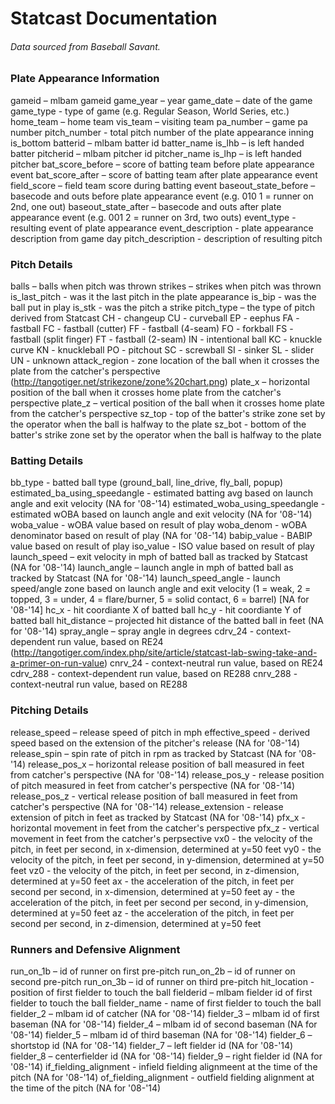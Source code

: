 # Statcast Documentation
###### Data sourced from Baseball Savant.
### Plate Appearance Information
gameid – mlbam gameid
game_year – year
game_date – date of the game
game_type - type of game (e.g. Regular Season, World Series, etc.)
home_team – home team
vis_team – visiting team
pa_number – game pa number
pitch_number - total pitch number of the plate appearance
inning
is_bottom
batterid – mlbam batter id
batter_name
is_lhb – is left handed batter
pitcherid – mlbam pitcher id
pitcher_name
is_lhp – is left handed pitcher
bat_score_before – score of batting team before plate appearance event
bat_score_after – score of batting team after plate appearance event
field_score – field team score during batting event
baseout_state_before – basecode and outs before plate appearance event (e.g. 010 1 = runner on 2nd, one out)
baseout_state_after – basecode and outs after plate appearance event (e.g. 001 2 = runner on 3rd, two outs)
event_type - resulting event of plate appearance
event_description - plate appearance description from game day
pitch_description - description of resulting pitch
### Pitch Details
balls – balls when pitch was thrown
strikes – strikes when pitch was thrown
is_last_pitch - was it the last pitch in the plate appearance
is_bip - was the ball put in play
is_stk - was the pitch a strike
pitch_type – the type of pitch derived from Statcast
CH - changeup
CU - curveball
EP - eephus
FA - fastball
FC - fastball (cutter)
FF - fastball (4-seam)
FO - forkball
FS - fastball (split finger)
FT - fastball (2-seam)
IN - intentional ball
KC - knuckle curve
KN - knuckleball
PO - pitchout
SC - screwball
SI - sinker
SL - slider
UN - unknown
attack_region - zone location of the ball when it crosses the plate from the catcher's perspective (http://tangotiger.net/strikezone/zone%20chart.png)
plate_x – horizontal position of the ball when it crosses home plate from the catcher's perspective
plate_z – vertical position of the ball when it crosses home plate from the catcher's perspective
sz_top - top of the batter's strike zone set by the operator when the ball is halfway to the plate
sz_bot - bottom of the batter's strike zone set by the operator when the ball is halfway to the plate
### Batting Details
bb_type - batted ball type (ground_ball, line_drive, fly_ball, popup)
estimated_ba_using_speedangle - estimated batting avg based on launch angle and exit velocity (NA for '08-'14)
estimated_woba_using_speedangle - estimated wOBA based on launch angle and exit velocity (NA for '08-'14)
woba_value - wOBA value based on result of play
woba_denom - wOBA denominator based on result of play (NA for '08-'14)
babip_value - BABIP value based on result of play
iso_value - ISO value based on result of play
launch_speed – exit velocity in mph of batted ball as tracked by Statcast (NA for '08-'14)
launch_angle – launch angle in mph of batted ball as tracked by Statcast (NA for '08-'14)
launch_speed_angle - launch speed/angle zone based on launch angle and exit velocity (1 = weak, 2 = topped, 3 = under, 4 = flare/burner, 5 = solid contact, 6 = barrel) [NA for '08-'14]
hc_x - hit coordiante X of batted ball
hc_y - hit coordiante Y of batted ball
hit_distance – projected hit distance of the batted ball in feet (NA for '08-'14)
spray_angle – spray angle in degrees
cdrv_24 - context-dependent run value, based on RE24 (http://tangotiger.com/index.php/site/article/statcast-lab-swing-take-and-a-primer-on-run-value)
cnrv_24 - context-neutral run value, based on RE24
cdrv_288 - context-dependent run value, based on RE288
cnrv_288 - context-neutral run value, based on RE288
### Pitching Details
release_speed – release speed of pitch in mph
effective_speed - derived speed based on the extension of the pitcher's release (NA for '08-'14)
release_spin – spin rate of pitch in rpm as tracked by Statcast (NA for '08-'14)
release_pos_x – horizontal release position of ball measured in feet from catcher's perspective (NA for '08-'14)
release_pos_y - release position of pitch measured in feet from catcher's perspective (NA for '08-'14)
release_pos_z - vertical release position of ball measured in feet from catcher's perspective (NA for '08-'14)
release_extension - release extension of pitch in feet as tracked by Statcast (NA for '08-'14)
pfx_x - horizontal movement in feet from the catcher's perspective
pfx_z - vertical movement in feet from the catcher's perpsective
vx0 - the velocity of the pitch, in feet per second, in x-dimension, determined at y=50 feet
vy0 - the velocity of the pitch, in feet per second, in y-dimension, determined at y=50 feet
vz0 - the velocity of the pitch, in feet per second, in z-dimension, determined at y=50 feet
ax - the acceleration of the pitch, in feet per second per second, in x-dimension, determined at y=50 feet
ay - the acceleration of the pitch, in feet per second per second, in y-dimension, determined at y=50 feet
az - the acceleration of the pitch, in feet per second per second, in z-dimension, determined at y=50 feet
### Runners and Defensive Alignment
run_on_1b – id of runner on first pre-pitch
run_on_2b – id of runner on second pre-pitch
run_on_3b – id of runner on third pre-pitch
hit_location - position of first fielder to touch the ball
fielderid – mlbam fielder id of first fielder to touch the ball
fielder_name - name of first fielder to touch the ball
fielder_2 – mlbam id of catcher (NA for '08-'14)
fielder_3 – mlbam id of first baseman (NA for '08-'14)
fielder_4 – mlbam id of second baseman (NA for '08-'14)
fielder_5 – mlbam id of third baseman (NA for '08-'14)
fielder_6 – shortstop id (NA for '08-'14)
fielder_7 – left fielder id (NA for '08-'14)
fielder_8 – centerfielder id (NA for '08-'14)
fielder_9 – right fielder id (NA for '08-'14)
if_fielding_alignment - infield fielding alignmeent at the time of the pitch (NA for '08-'14)
of_fielding_alignment - outfield fielding alignment at the time of the pitch (NA for '08-'14)